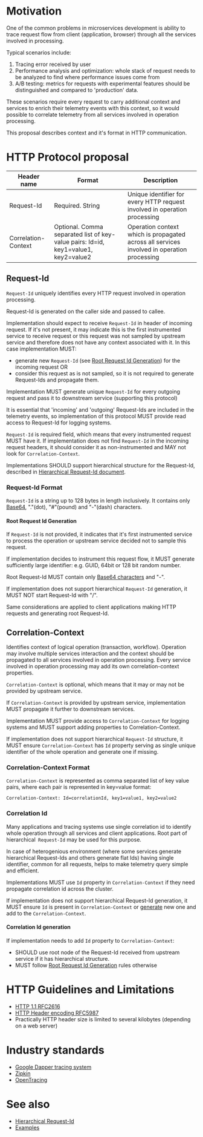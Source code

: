 # Motivation
One of the common problems in microservices development is ability to trace request flow from client (application, browser) through all the services involved in processing.

Typical scenarios include:

1. Tracing error received by user
2. Performance analysis and optimization: whole stack of request needs to be analyzed to find where performance issues come from
3. A/B testing: metrics for requests with experimental features should be distinguished and compared to 'production' data.

These scenarios require every request to carry additional context and services to enrich their telemetry events with this context, so it would possible to correlate telemetry from all services involved in operation processing.

This proposal describes context and it's format in HTTP communication.

# HTTP Protocol proposal
| Header name           |  Format    | Description |
| ----------------------| ---------- | ---------- |
| Request-Id            | Required. String | Unique identifier for every HTTP request involved in operation processing |
| Correlation-Context   | Optional. Comma separated list of key-value pairs: Id=id, key1=value1, key2=value2 | Operation context which is propagated across all services involved in operation processing |

## Request-Id
`Request-Id` uniquely identifies every HTTP request involved in operation processing. 

Request-Id is generated on the caller side and passed to callee. 

Implementation should expect to receive `Request-Id` in header of incoming request. 
If it's not present, it may indicate this is the first instrumented service to receive request or this request was not sampled by upstream service and therefore does not have any context associated with it. In this case implementation MUST:
  * generate new `Request-Id` (see [Root Request Id Generation](#root-request-id-generation)) for the incoming request
  OR
  * consider this request as is not sampled, so it is not required to generate Request-Ids and propagate them.

Implementation MUST generate unique `Request-Id` for every outgoing request and pass it to downstream service (supporting this protocol)

It is essential that 'incoming' and 'outgoing' Request-Ids are included in the telemetry events, so implementation of this protocol MUST provide read access to Request-Id for logging systems.

`Request-Id` is required field, which means that every instrumented request MUST have it. If implementation does not find `Request-Id` in the incoming request headers, it should consider it as non-instrumented and MAY not look for `Correlation-Context`.

Implementations SHOULD support hierarchical structure for the Request-Id, described in [Hierarchical Request-Id document](hierarchical_request_id.md).

### Request-Id Format
`Request-Id` is a string up to 128 bytes in length inclusively.
It contains only [Base64](https://en.wikipedia.org/wiki/Base64), "."(dot), "#"(pound) and "-"(dash) characters.

#### Root Request Id Generation
If `Request-Id` is not provided, it indicates that it's first instrumented service to process the operation or upstream service decided not to sample this request.

If implementation decides to instrument this request flow, it MUST generate sufficiently large identifier: e.g. GUID, 64bit or 128 bit random number.

Root Request-Id MUST contain only [Base64 characters](https://en.wikipedia.org/wiki/Base64) and "-". 

If implementation does not support hierarchical `Request-Id` generation, it MUST NOT start Request-Id with "/".

Same considerations are applied to client applications making HTTP requests and generating root Request-Id.

## Correlation-Context
Identifies context of logical operation (transaction, workflow). Operation may involve multiple services interaction and the context should be propagated to all services involved in operation processing. Every service involved in operation processing may add its own correlation-context properties.

`Correlation-Context` is optional, which means that it may or may not be provided by upstream service.

If `Correlation-Context` is provided by upstream service, implementation MUST propagate it further to downstream services.

Implementation MUST provide access to `Correlation-Context` for logging systems and MUST support adding properties to Correlation-Context.

If implementation does not support hierarchical `Request-Id` structure, it MUST ensure `Correlation-Context` has `Id` property serving as single unique identifier of the whole operation and generate one if missing.
 
### Correlation-Context Format
`Correlation-Context` is represented as comma separated list of key value pairs, where each pair is represented in key=value format:

`Correlation-Context: Id=correlationId, key1=value1, key2=value2`

### Correlation Id
Many applications and tracing systems use single correlation id to identify whole operation through all services and client applications. Root part of hierarchical` Request-Id` may be used for this purpose.

In case of heterogenious environment (where some services generate hierarchical Request-Ids and others generate flat Ids) having single identifier, common for all requests, helps to make telemetry query simple and efficient.

Implementations MUST use `Id` property in `Correlation-Context` if they need propagate correlation id across the cluster. 

If implementation does not support hierarchical Request-Id generation, it MUST ensure `Id` is present in `Correlation-Context` or [generate](#correlation-id-generation) new one and add to the `Correlation-Context`.

#### Correlation Id generation
If implementation needs to add `Id` property to `Correlation-Context`:
* SHOULD use root node of the Request-Id received from upstream service if it has hierarchical structure.
* MUST follow [Root Request Id Generation](#root-request-id-generation) rules otherwise

# HTTP Guidelines and Limitations
- [HTTP 1.1 RFC2616](https://tools.ietf.org/html/rfc2616)
- [HTTP Header encoding RFC5987](https://tools.ietf.org/html/rfc5987)
- Practically HTTP header size is limited to several kilobytes (depending on a web server)

# Industry standards
- [Google Dapper tracing system](http://static.googleusercontent.com/media/research.google.com/en//pubs/archive/36356.pdf)
- [Zipkin](http://zipkin.io/)
- [OpenTracing](http://opentracing.io/)

# See also
- [Hierarchical Request-Id](hierarchical_request_id.md)
- [Examples](http_protocol_examples.md)
